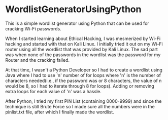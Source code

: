 # WordlistGeneratorUsingPython

This is a simple wordlist generator using Python that can be used for cracking Wi-Fi passwords.

When I started learning about Ethical Hacking, I was mesmerized by Wi-Fi hacking and started with that on Kali Linux. I initially tried it out on my Wi-Fi router using all the wordlist that was provided by Kali Linux. The sad part was when none of the passwords in the wordlist was the password for my Router and the cracking failed.

At that time, I wasn't a Python Developer so I had to create a wordlist using Java where I had to use 'n' number of for loops where 'n' is the number of characters needed(i.e., if the password was or 8 characters, the value of n would be 8, so I had to iterate through 8 for loops). Adding or removing extra loops for each value of 'n' was a hassle.

After Python, I tried my first PIN List (containing 0000-9999) and since the technique is still Brute Force so I made sure all the numbers were in the pinlist.txt file, after which I finally made the wordlist.
